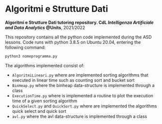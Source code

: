 # Algoritmi e Strutture Dati
__Algoritmi e Strutture Dati tutoring repository. CdL _Intelligenza Artificiale and Data Analytics_ @Units__, 2021/2022

This repository contains all the python code implemented during the ASD lessons. 
Code runs with python 3.8.5 on Ubuntu 20.04, entering the following command: 
```bash
python3 nomeprogramma.py
```
The algorithms implemented consist of:
- `AlgoritmiLineari.py` where are implemented sorting algorithms that executed in linear time such as counting sort and bucket sort
- `BinHeap.py` where the binheap data-structure is implemented through a class
- `ExecutionTime.py` where is implemented a routine to plot the execution time of a given sorting algorithm 
- `QuickSelect.py` and `QuickSort.py` where are implemented the algorithms quick select and quick sort
- `avl.py` where the avl data-structure is implemented through a class
